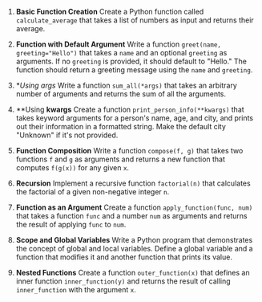 1. **Basic Function Creation**
   Create a Python function called `calculate_average` that takes a list of numbers as input and returns their average.

2. **Function with Default Argument**
   Write a function `greet(name, greeting="Hello")` that takes a `name` and an optional `greeting` as arguments. If no `greeting` is provided, it should default to "Hello." The function should return a greeting message using the `name` and `greeting`.

3. **Using *args**
   Write a function `sum_all(*args)` that takes an arbitrary number of arguments and returns the sum of all the arguments.

4. **Using **kwargs**
   Create a function `print_person_info(**kwargs)` that takes keyword arguments for a person's name, age, and city, and prints out their information in a formatted string. Make the default city "Unknown" if it's not provided.

5. **Function Composition**
   Write a function `compose(f, g)` that takes two functions `f` and `g` as arguments and returns a new function that computes `f(g(x))` for any given `x`.

6. **Recursion**
   Implement a recursive function `factorial(n)` that calculates the factorial of a given non-negative integer `n`.

7. **Function as an Argument**
   Create a function `apply_function(func, num)` that takes a function `func` and a number `num` as arguments and returns the result of applying `func` to `num`.

8. **Scope and Global Variables**
   Write a Python program that demonstrates the concept of global and local variables. Define a global variable and a function that modifies it and another function that prints its value.

9. **Nested Functions**
   Create a function `outer_function(x)` that defines an inner function `inner_function(y)` and returns the result of calling `inner_function` with the argument `x`.

